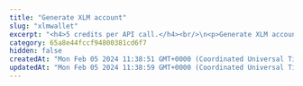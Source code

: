 ```yaml
---
title: "Generate XLM account"
slug: "xlmwallet"
excerpt: "<h4>5 credits per API call.</h4><br/>\n<p>Generate XLM account. Tatum does not support HD wallet for XLM, only specific address and private key can be generated.</p>"
category: 65a8e44fccf94800381cd6f7
hidden: false
createdAt: "Mon Feb 05 2024 11:38:51 GMT+0000 (Coordinated Universal Time)"
updatedAt: "Mon Feb 05 2024 11:38:59 GMT+0000 (Coordinated Universal Time)"
---
```


